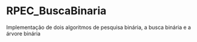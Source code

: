 # RPEC_BuscaBinaria
Implementação de dois algoritmos de pesquisa binária, a busca binária e a árvore binária
